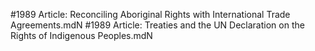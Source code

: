 #1989
Article: Reconciling Aboriginal Rights with International Trade Agreements.mdN
#1989
Article: Treaties and the UN Declaration on the Rights of Indigenous Peoples.mdN
